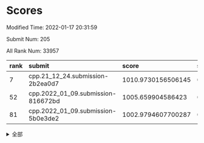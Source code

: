 # Scores

Modified Time: 2022-01-17 20:31:59

Submit Num: 205

All Rank Num: 33957

| rank |               submit               |       score        |       sigma        | pk_num |
| :--- | :--------------------------------- | :----------------- | :----------------- | :----- |
| 7    | cpp.21_12_24.submission-2b2ea0d7   | 1010.9730156506145 | 0.7954691427545891 | 664    |
| 52   | cpp.2022_01_09.submission-816672bd | 1005.659904586423  | 0.713056306825586  | 662    |
| 81   | cpp.2022_01_09.submission-5b0e3de2 | 1002.9794607700287 | 0.7029845752449483 | 658    |


<details>
<summary>全部</summary>

| rank |                 submit                 |       score        |       sigma        | pk_num |
| :--- | :------------------------------------- | :----------------- | :----------------- | :----- |
| 1    | gobigger.level_3.submission_level_3_27 | 1011.6566895107071 | 0.7706799650096294 | 661    |
| 2    | gobigger.level_3.submission_level_3_48 | 1011.3607145777505 | 0.7665910163201118 | 661    |
| 3    | gobigger.level_3.submission_level_3_47 | 1011.2609461476418 | 0.7766640434340719 | 661    |
| 4    | gobigger.level_3.submission_level_3_33 | 1011.1351006692153 | 0.7779246089600943 | 660    |
| 5    | gobigger.level_3.submission_level_3_16 | 1011.0872868641173 | 0.7770104604815369 | 665    |
| 6    | gobigger.level_3.submission_level_3_9  | 1011.0567217135762 | 0.7733701688847446 | 663    |
| 7    | cpp.21_12_24.submission-2b2ea0d7       | 1010.9730156506145 | 0.7954691427545891 | 664    |
| 8    | gobigger.level_3.submission_level_3_5  | 1010.9085736878004 | 0.787227101364622  | 666    |
| 9    | gobigger.level_3.submission_level_3_13 | 1010.8863511731588 | 0.7654631658443593 | 668    |
| 10   | gobigger.level_3.submission_level_3_43 | 1010.8094965797383 | 0.7712363831073548 | 658    |
| 11   | gobigger.level_3.submission_level_3_26 | 1010.7865004248025 | 0.7723360602379133 | 668    |
| 12   | gobigger.level_3.submission_level_3_30 | 1010.5514031916713 | 0.7891785292773347 | 665    |
| 13   | gobigger.level_3.submission_level_3_8  | 1010.3894789768799 | 0.7612034621033555 | 664    |
| 14   | gobigger.level_3.submission_level_3_29 | 1010.3338018227167 | 0.7483141387094521 | 663    |
| 15   | gobigger.level_3.submission_level_3_2  | 1010.3265383082394 | 0.7454180471476507 | 662    |
| 16   | gobigger.level_3.submission_level_3_17 | 1010.3111853762687 | 0.8039797596397491 | 661    |
| 17   | gobigger.level_3.submission_level_3_1  | 1010.2944259658593 | 0.7753087737908081 | 664    |
| 18   | gobigger.level_3.submission_level_3_39 | 1010.2896311676112 | 0.7710141783319728 | 660    |
| 19   | gobigger.level_3.submission_level_3_19 | 1010.2893095100612 | 0.7715559601855905 | 658    |
| 20   | gobigger.level_3.submission_level_3_15 | 1010.2758188047773 | 0.7660436703434265 | 663    |
| 21   | gobigger.level_3.submission_level_3_14 | 1010.1307981922383 | 0.7706537122676588 | 664    |
| 22   | gobigger.level_3.submission_level_3_11 | 1010.1262060648475 | 0.7611883660155112 | 666    |
| 23   | gobigger.level_3.submission_level_3_6  | 1010.1035899679075 | 0.7704365461057497 | 662    |
| 24   | gobigger.level_3.submission_level_3_28 | 1010.062461430462  | 0.7493271589310688 | 668    |
| 25   | gobigger.level_3.submission_level_3_35 | 1010.057676721566  | 0.7708751489424778 | 664    |
| 26   | gobigger.level_3.submission_level_3_45 | 1010.006260176205  | 0.7575181849532654 | 662    |
| 27   | gobigger.level_3.submission_level_3_32 | 1009.9170240930322 | 0.739891017588667  | 664    |
| 28   | gobigger.level_3.submission_level_3_0  | 1009.878126783743  | 0.7476360948254288 | 664    |
| 29   | gobigger.level_3.submission_level_3_41 | 1009.851454529989  | 0.7514989069357159 | 664    |
| 30   | gobigger.level_3.submission_level_3_49 | 1009.7669876961114 | 0.7583438166901159 | 662    |
| 31   | gobigger.level_3.submission_level_3_36 | 1009.6585536019028 | 0.7583991166158547 | 663    |
| 32   | gobigger.level_3.submission_level_3_40 | 1009.6512281892366 | 0.7572945972043664 | 659    |
| 33   | gobigger.level_3.submission_level_3_42 | 1009.64603589261   | 0.7619770465024229 | 660    |
| 34   | gobigger.level_3.submission_level_3_20 | 1009.5907770717791 | 0.7399635783990056 | 659    |
| 35   | gobigger.level_3.submission_level_3_25 | 1009.5697517677094 | 0.7614790046601366 | 666    |
| 36   | gobigger.level_3.submission_level_3_3  | 1009.5057544932384 | 0.7503446853756462 | 662    |
| 37   | gobigger.level_3.submission_level_3_10 | 1009.4858990209021 | 0.7556887892795778 | 661    |
| 38   | gobigger.level_3.submission_level_3_18 | 1009.347882568293  | 0.7564472052609942 | 664    |
| 39   | gobigger.level_3.submission_level_3_24 | 1009.328669531662  | 0.7538354706771224 | 662    |
| 40   | gobigger.level_3.submission_level_3_4  | 1009.2681495316933 | 0.7458023588898952 | 661    |
| 41   | gobigger.level_3.submission_level_3_38 | 1009.1072947207567 | 0.7586168720278814 | 666    |
| 42   | gobigger.level_3.submission_level_3_22 | 1009.0735257685467 | 0.7326994179620042 | 667    |
| 43   | gobigger.level_3.submission_level_3_46 | 1008.9670333353198 | 0.7389028709900302 | 663    |
| 44   | gobigger.level_3.submission_level_3_21 | 1008.9337990022201 | 0.7244866626524615 | 669    |
| 45   | gobigger.level_3.submission_level_3_37 | 1008.7675959162732 | 0.7493529048560802 | 662    |
| 46   | gobigger.level_3.submission_level_3_31 | 1008.724159439833  | 0.7538799393655928 | 665    |
| 47   | gobigger.level_3.submission_level_3_44 | 1008.62918733885   | 0.7431010985671807 | 665    |
| 48   | gobigger.level_3.submission_level_3_34 | 1008.4190174152815 | 0.7273331040309989 | 667    |
| 49   | gobigger.level_3.submission_level_3_12 | 1008.3159380375411 | 0.7350187149081099 | 669    |
| 50   | gobigger.level_3.submission_level_3_23 | 1008.1184429219834 | 0.7259322923041455 | 661    |
| 51   | gobigger.level_3.submission_level_3_7  | 1007.5982871637906 | 0.7332374586346245 | 666    |
| 52   | cpp.2022_01_09.submission-816672bd     | 1005.659904586423  | 0.713056306825586  | 662    |
| 53   | gobigger.level_1.submission_level_1_46 | 1005.09779998464   | 0.7183350806466658 | 664    |
| 54   | gobigger.level_1.submission_level_1_10 | 1004.7488569458185 | 0.7223527662121255 | 661    |
| 55   | gobigger.level_1.submission_level_1_33 | 1004.6018322771932 | 0.729186435081377  | 667    |
| 56   | gobigger.level_1.submission_level_1_24 | 1004.3449835432964 | 0.7259921000394104 | 662    |
| 57   | gobigger.level_1.submission_level_1_22 | 1004.3160152209114 | 0.7074506838606265 | 661    |
| 58   | gobigger.level_1.submission_level_1_41 | 1004.0244077760793 | 0.7120616985029931 | 665    |
| 59   | gobigger.level_1.submission_level_1_21 | 1004.006994577424  | 0.711668506920995  | 660    |
| 60   | gobigger.level_1.submission_level_1_9  | 1004.0060596011152 | 0.7212483641968689 | 664    |
| 61   | gobigger.level_1.submission_level_1_16 | 1003.9619640169067 | 0.7253619516277805 | 667    |
| 62   | gobigger.level_1.submission_level_1_35 | 1003.9255496936657 | 0.7238535763626143 | 661    |
| 63   | gobigger.level_1.submission_level_1_3  | 1003.8895207361837 | 0.7179476158550381 | 660    |
| 64   | gobigger.level_1.submission_level_1_39 | 1003.8748209753911 | 0.7301837311781987 | 663    |
| 65   | gobigger.level_1.submission_level_1_31 | 1003.610583346996  | 0.7113046231429618 | 666    |
| 66   | gobigger.level_1.submission_level_1_8  | 1003.6015214152482 | 0.7199816722901986 | 665    |
| 67   | gobigger.level_1.submission_level_1_42 | 1003.5737959695044 | 0.7159097913432322 | 659    |
| 68   | gobigger.level_1.submission_level_1_45 | 1003.4967288967963 | 0.7058344495945496 | 663    |
| 69   | gobigger.level_1.submission_level_1_1  | 1003.4491378040182 | 0.7150457541089387 | 666    |
| 70   | gobigger.level_1.submission_level_1_37 | 1003.3676900166282 | 0.7161919811000789 | 661    |
| 71   | gobigger.level_1.submission_level_1_4  | 1003.3185134861984 | 0.7156249551469246 | 660    |
| 72   | gobigger.level_1.submission_level_1_44 | 1003.2453921591024 | 0.7106012876068859 | 664    |
| 73   | gobigger.level_1.submission_level_1_30 | 1003.2259401944103 | 0.7157137709717478 | 663    |
| 74   | gobigger.level_1.submission_level_1_0  | 1003.2060614948088 | 0.7214423357902053 | 660    |
| 75   | gobigger.level_1.submission_level_1_20 | 1003.1479995568675 | 0.7081555375618905 | 666    |
| 76   | gobigger.level_1.submission_level_1_7  | 1003.0977320919935 | 0.7193535191997045 | 664    |
| 77   | gobigger.level_1.submission_level_1_18 | 1003.026241684313  | 0.715377362255861  | 663    |
| 78   | gobigger.level_1.submission_level_1_38 | 1003.0261262346589 | 0.7145256862226516 | 662    |
| 79   | gobigger.level_1.submission_level_1_11 | 1003.0212916155026 | 0.7214131963312707 | 658    |
| 80   | gobigger.level_1.submission_level_1_15 | 1002.9849652304498 | 0.7119209282463896 | 665    |
| 81   | cpp.2022_01_09.submission-5b0e3de2     | 1002.9794607700287 | 0.7029845752449483 | 658    |
| 82   | gobigger.level_1.submission_level_1_34 | 1002.9428782044536 | 0.7026556436595935 | 663    |
| 83   | gobigger.level_1.submission_level_1_49 | 1002.9419814934369 | 0.720960932116854  | 654    |
| 84   | gobigger.level_1.submission_level_1_2  | 1002.9281715886005 | 0.719674793742898  | 662    |
| 85   | gobigger.level_1.submission_level_1_6  | 1002.914535207849  | 0.7182427126609807 | 660    |
| 86   | gobigger.level_1.submission_level_1_40 | 1002.9114454888003 | 0.7049867680670757 | 667    |
| 87   | gobigger.level_1.submission_level_1_25 | 1002.7722962155041 | 0.7155498137508243 | 664    |
| 88   | gobigger.level_1.submission_level_1_13 | 1002.7372545184547 | 0.7137126864898704 | 665    |
| 89   | gobigger.level_1.submission_level_1_17 | 1002.7360728582252 | 0.7166929818308372 | 657    |
| 90   | gobigger.level_1.submission_level_1_12 | 1002.6744019084646 | 0.7077237877482021 | 662    |
| 91   | gobigger.level_1.submission_level_1_26 | 1002.6629378436671 | 0.7120800077446283 | 660    |
| 92   | gobigger.level_1.submission_level_1_28 | 1002.6096962657825 | 0.7143114639390309 | 658    |
| 93   | gobigger.level_1.submission_level_1_36 | 1002.5939901151196 | 0.7155611194953821 | 656    |
| 94   | gobigger.level_1.submission_level_1_14 | 1002.5790511063291 | 0.7098300148073942 | 661    |
| 95   | gobigger.level_1.submission_level_1_29 | 1002.5610466092435 | 0.7202343071042396 | 664    |
| 96   | gobigger.level_1.submission_level_1_48 | 1002.5489357314842 | 0.7276119389138013 | 661    |
| 97   | gobigger.level_1.submission_level_1_23 | 1002.5339131341667 | 0.7216660885789469 | 663    |
| 98   | gobigger.level_1.submission_level_1_43 | 1002.4760485415636 | 0.7105303397010726 | 664    |
| 99   | gobigger.level_1.submission_level_1_19 | 1002.4103848892495 | 0.7031998359085854 | 661    |
| 100  | gobigger.level_1.submission_level_1_32 | 1002.3723350955622 | 0.7129716808514137 | 662    |
| 101  | gobigger.level_1.submission_level_1_47 | 1002.2305730972165 | 0.7251752555449447 | 668    |
| 102  | gobigger.level_1.submission_level_1_27 | 1002.143081656086  | 0.7110153019269244 | 665    |
| 103  | gobigger.level_1.submission_level_1_5  | 1001.2786345722078 | 0.7086135873839947 | 662    |
| 104  | gobigger.random.submission_random_9    | 997.7100352793395  | 0.709801588921632  | 659    |
| 105  | gobigger.random.submission_random_34   | 997.0566477402641  | 0.7107922440057843 | 659    |
| 106  | gobigger.random.submission_random_36   | 996.791380346035   | 0.7179615235270239 | 665    |
| 107  | gobigger.random.submission_random_31   | 996.6674093342673  | 0.7138844452501143 | 663    |
| 108  | gobigger.random.submission_random_33   | 996.565679742524   | 0.7021752451425123 | 666    |
| 109  | gobigger.random.submission_random_2    | 996.5006366754945  | 0.7116906725350143 | 663    |
| 110  | gobigger.random.submission_random_1    | 996.4272971561976  | 0.7136315655857377 | 664    |
| 111  | gobigger.random.submission_random_47   | 996.417876018563   | 0.7170050268834529 | 665    |
| 112  | gobigger.random.submission_random_35   | 996.2708976728321  | 0.7170675612942737 | 661    |
| 113  | gobigger.random.submission_random_39   | 996.2626234762631  | 0.7231600436082993 | 664    |
| 114  | gobigger.random.submission_random_38   | 996.2426582842232  | 0.7193141085408395 | 661    |
| 115  | gobigger.random.submission_random_6    | 996.1522822843972  | 0.7007388690009378 | 662    |
| 116  | gobigger.random.submission_random_44   | 996.1304758148957  | 0.7001943365474536 | 659    |
| 117  | gobigger.random.submission_random_37   | 996.130066420194   | 0.7148217480493002 | 658    |
| 118  | gobigger.random.submission_random_40   | 996.0838254975783  | 0.7023796662423616 | 661    |
| 119  | gobigger.random.submission_random_15   | 996.0797103450445  | 0.6984236460948013 | 662    |
| 120  | gobigger.random.submission_random_5    | 996.018579372471   | 0.7024557835969324 | 663    |
| 121  | gobigger.random.submission_random_12   | 995.9020006787721  | 0.703455833165638  | 661    |
| 122  | gobigger.random.submission_random_48   | 995.899754708407   | 0.7003499119224887 | 663    |
| 123  | gobigger.random.submission_random_30   | 995.893710582437   | 0.7110174681649668 | 665    |
| 124  | gobigger.random.submission_random_27   | 995.8735109403159  | 0.7110715185429629 | 660    |
| 125  | gobigger.random.submission_random_18   | 995.8708469638069  | 0.7024491750242465 | 665    |
| 126  | gobigger.random.submission_random_17   | 995.8604408413389  | 0.7155360994790021 | 667    |
| 127  | gobigger.random.submission_random_29   | 995.8579718332031  | 0.696364052699446  | 662    |
| 128  | gobigger.random.submission_random_23   | 995.8043850372827  | 0.7110968380575443 | 663    |
| 129  | gobigger.random.submission_random_0    | 995.7478989732235  | 0.713522719257861  | 662    |
| 130  | gobigger.random.submission_random_32   | 995.725863823183   | 0.721057217290173  | 659    |
| 131  | gobigger.random.submission_random_41   | 995.724235234522   | 0.7158291621724407 | 664    |
| 132  | gobigger.random.submission_random_26   | 995.7211128956491  | 0.7238283683985769 | 663    |
| 133  | gobigger.random.submission_random_20   | 995.6645358044527  | 0.7033360118894239 | 655    |
| 134  | gobigger.random.submission_random_14   | 995.6460178037198  | 0.6978959027208194 | 663    |
| 135  | gobigger.random.submission_random_13   | 995.5698706268205  | 0.7061053024557766 | 663    |
| 136  | gobigger.random.submission_random_43   | 995.5396462664208  | 0.7089442140083964 | 663    |
| 137  | gobigger.random.submission_random_10   | 995.4930938392508  | 0.7011037814863376 | 661    |
| 138  | gobigger.random.submission_random_49   | 995.4548148831294  | 0.7046885848409966 | 662    |
| 139  | gobigger.random.submission_random_42   | 995.4403706693413  | 0.7098209607099812 | 665    |
| 140  | gobigger.random.submission_random_16   | 995.403741752972   | 0.7138840595295157 | 667    |
| 141  | gobigger.random.submission_random_45   | 995.3202684419781  | 0.7181037724054007 | 662    |
| 142  | gobigger.random.submission_random_24   | 995.318007175002   | 0.7126819453942048 | 663    |
| 143  | gobigger.random.submission_random_22   | 995.3055521533623  | 0.709270143840896  | 658    |
| 144  | gobigger.random.submission_random_25   | 995.2565146648095  | 0.6959338438411065 | 663    |
| 145  | gobigger.random.submission_random_28   | 995.2349822746556  | 0.713293246779241  | 662    |
| 146  | gobigger.random.submission_random_7    | 995.182526955011   | 0.7243687055199387 | 667    |
| 147  | gobigger.random.submission_random_19   | 995.1540090980105  | 0.711316412961937  | 664    |
| 148  | gobigger.random.submission_random_4    | 995.1539842266102  | 0.7288028608924532 | 658    |
| 149  | gobigger.random.submission_random_8    | 995.1308194305531  | 0.7179513339300788 | 664    |
| 150  | gobigger.random.submission_random_11   | 995.0911886876039  | 0.7047791121205652 | 666    |
| 151  | gobigger.random.submission_random_21   | 995.0015390767035  | 0.7193795694356068 | 657    |
| 152  | gobigger.level_2.submission_level_2_45 | 994.9620824218207  | 0.7139948995100658 | 665    |
| 153  | gobigger.level_2.submission_level_2_25 | 994.8155894412392  | 0.7291890919224856 | 658    |
| 154  | gobigger.random.submission_random_3    | 994.801731458397   | 0.7071638147085689 | 662    |
| 155  | gobigger.random.submission_random_46   | 994.7253267494045  | 0.7150464248962868 | 667    |
| 156  | gobigger.level_2.submission_level_2_20 | 994.0492742154669  | 0.7267470503659264 | 658    |
| 157  | gobigger.level_2.submission_level_2_22 | 993.660376214528   | 0.7297690877918075 | 658    |
| 158  | gobigger.level_2.submission_level_2_41 | 993.4168751972643  | 0.711809049116138  | 659    |
| 159  | gobigger.level_2.submission_level_2_2  | 993.4111196155401  | 0.7278342234488815 | 659    |
| 160  | gobigger.level_2.submission_level_2_1  | 993.4016481449765  | 0.7327480486252399 | 659    |
| 161  | gobigger.level_2.submission_level_2_29 | 993.2118503689247  | 0.7487082809181462 | 661    |
| 162  | gobigger.level_2.submission_level_2_7  | 993.1852941804129  | 0.7188091036352112 | 666    |
| 163  | gobigger.level_2.submission_level_2_13 | 993.1285181018101  | 0.7375285467226764 | 665    |
| 164  | gobigger.level_2.submission_level_2_46 | 992.9417647439275  | 0.740666573702277  | 662    |
| 165  | gobigger.level_2.submission_level_2_39 | 992.9183508952378  | 0.7421548839221115 | 670    |
| 166  | gobigger.level_2.submission_level_2_6  | 992.8784155986851  | 0.7435456957951883 | 659    |
| 167  | gobigger.level_2.submission_level_2_0  | 992.8741718786657  | 0.7359734678418796 | 656    |
| 168  | gobigger.level_2.submission_level_2_15 | 992.8370601612934  | 0.7288289212939552 | 663    |
| 169  | gobigger.level_2.submission_level_2_42 | 992.8227629585784  | 0.7447486555498825 | 661    |
| 170  | gobigger.level_2.submission_level_2_44 | 992.644685500764   | 0.7292931914190434 | 665    |
| 171  | gobigger.level_2.submission_level_2_35 | 992.5757995272563  | 0.730794214134072  | 662    |
| 172  | gobigger.level_2.submission_level_2_12 | 992.5674140577358  | 0.7437389710302867 | 663    |
| 173  | gobigger.level_2.submission_level_2_27 | 992.4727079306285  | 0.7408979365166574 | 667    |
| 174  | gobigger.level_2.submission_level_2_30 | 992.4665466130454  | 0.7513845918092374 | 665    |
| 175  | gobigger.level_2.submission_level_2_16 | 992.4242941860489  | 0.7547626097157135 | 662    |
| 176  | gobigger.level_2.submission_level_2_28 | 992.3954344957299  | 0.7396671284115981 | 661    |
| 177  | gobigger.level_2.submission_level_2_21 | 992.3383553625005  | 0.7285637891301968 | 664    |
| 178  | gobigger.level_2.submission_level_2_47 | 992.2265881702513  | 0.7421485738688874 | 662    |
| 179  | gobigger.level_2.submission_level_2_34 | 992.2012802933066  | 0.7256736107093927 | 660    |
| 180  | gobigger.level_2.submission_level_2_4  | 992.1429576028546  | 0.7396802478633303 | 658    |
| 181  | gobigger.level_2.submission_level_2_43 | 992.1361662413378  | 0.735474656737467  | 661    |
| 182  | gobigger.level_2.submission_level_2_3  | 992.1325894539668  | 0.7391281717956902 | 658    |
| 183  | gobigger.level_2.submission_level_2_26 | 992.1265646342633  | 0.7510177559209429 | 662    |
| 184  | gobigger.level_2.submission_level_2_38 | 992.1072523374096  | 0.7384741110816992 | 659    |
| 185  | gobigger.level_2.submission_level_2_24 | 991.8613950932696  | 0.7542203896355362 | 660    |
| 186  | gobigger.level_2.submission_level_2_18 | 991.8190341307563  | 0.735907024480603  | 664    |
| 187  | gobigger.level_2.submission_level_2_14 | 991.8034309869894  | 0.7451670809536359 | 662    |
| 188  | gobigger.level_2.submission_level_2_48 | 991.7114474843792  | 0.7657301367592347 | 664    |
| 189  | gobigger.level_2.submission_level_2_33 | 991.5765577319337  | 0.7535036774772531 | 664    |
| 190  | gobigger.level_2.submission_level_2_10 | 991.5334390947869  | 0.7529565542245864 | 663    |
| 191  | gobigger.level_2.submission_level_2_31 | 991.5036815939832  | 0.7686160770737069 | 666    |
| 192  | gobigger.level_2.submission_level_2_32 | 991.4389241405431  | 0.7566854446903998 | 666    |
| 193  | gobigger.level_2.submission_level_2_9  | 991.4030921496651  | 0.7282829266511225 | 666    |
| 194  | gobigger.level_2.submission_level_2_36 | 991.3987278976588  | 0.7441760641581583 | 662    |
| 195  | gobigger.level_2.submission_level_2_40 | 991.310404537962   | 0.7329064522555263 | 661    |
| 196  | gobigger.level_2.submission_level_2_37 | 991.2509217235031  | 0.7473687177739385 | 662    |
| 197  | gobigger.level_2.submission_level_2_5  | 990.9276760686321  | 0.7445617399887184 | 666    |
| 198  | gobigger.level_2.submission_level_2_23 | 990.9202546747966  | 0.7501337029571935 | 661    |
| 199  | gobigger.level_2.submission_level_2_49 | 990.7658995294255  | 0.7632773319957272 | 669    |
| 200  | gobigger.level_2.submission_level_2_11 | 990.5933726430438  | 0.7519509320260079 | 668    |
| 201  | gobigger.level_2.submission_level_2_17 | 989.9999122929787  | 0.7737966739360187 | 662    |
| 202  | gobigger.level_2.submission_level_2_8  | 989.8799102181575  | 0.7759323765833341 | 661    |
| 203  | gobigger.level_2.submission_level_2_19 | 989.7525754914988  | 0.7684872452418988 | 659    |
| 204  | gobigger.none.submission_none_0        | 977.7115304187431  | 1.3054717263082625 | 661    |
| 205  | gobigger.none.submission_none_1        | 977.55607213536    | 1.3262110196147638 | 664    |

</details>